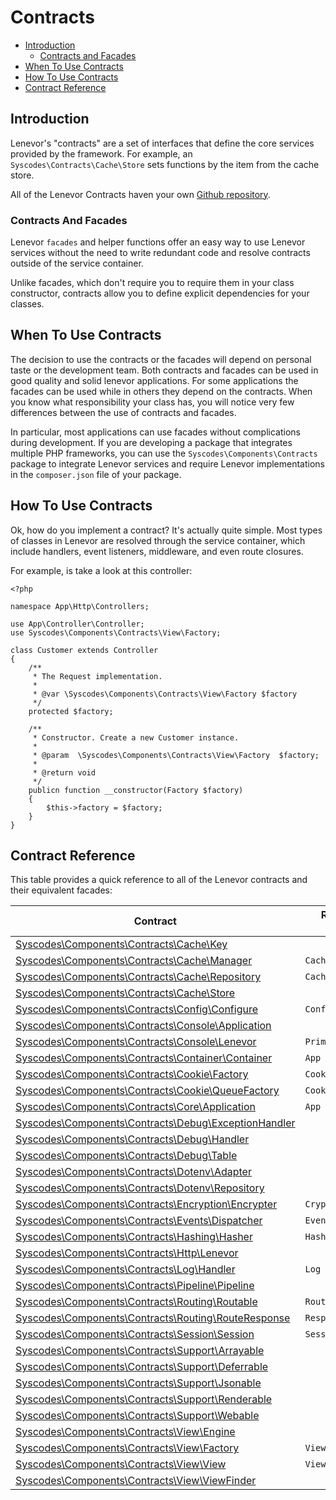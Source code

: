 # Contracts

- [Introduction](#introduction)
    - [Contracts and Facades](#contracts-and-facades)
- [When To Use Contracts](#when-to-use-contracts)
- [How To Use Contracts](#how-to-use-contracts)
- [Contract Reference](#contract-reference)


<a name="introduction"></a>
## Introduction  

Lenevor's "contracts" are a set of interfaces that define the core services provided by the framework. For example, an `Syscodes\Contracts\Cache\Store` sets functions by the item from the cache store.

All of the Lenevor Contracts haven your own [Github repository](https://github.com/syscodes/contracts).

<a name="contracts-and-facades"></a>
### Contracts And Facades

Lenevor `facades` and helper functions offer an easy way to use Lenevor services without the need to write redundant code and resolve contracts outside of the service container.

Unlike facades, which don't require you to require them in your class constructor, contracts allow you to define explicit dependencies for your classes. 

<a name="when-to-use-contracts"></a>
## When To Use Contracts

The decision to use the contracts or the facades will depend on personal taste or the development team. Both contracts and facades can be used in good quality and solid lenevor applications. For some applications the facades can be used while in others they depend on the contracts. When you know what responsibility your class has, you will notice very few differences between the use of contracts and facades.

In particular, most applications can use facades without complications during development. If you are developing a package that integrates multiple PHP frameworks, you can use the `Syscodes\Components\Contracts` package to integrate Lenevor services and require Lenevor implementations in the `composer.json` file of your package.

<a name="how-to-use-contracts"></a>
## How To Use Contracts

Ok, how do you implement a contract? It's actually quite simple. Most types of classes in Lenevor are resolved through the service container, which include handlers, event listeners, middleware, and even route closures.

For example,  is take a look at this controller: 

    <?php

    namespace App\Http\Controllers;

    use App\Controller\Controller;
    use Syscodes\Components\Contracts\View\Factory;

    class Customer extends Controller
    {
        /**
         * The Request implementation.
         *
         * @var \Syscodes\Components\Contracts\View\Factory $factory
         */
        protected $factory;

        /**
         * Constructor. Create a new Customer instance.
         *
         * @param  \Syscodes\Components\Contracts\View\Factory  $factory;
         *
         * @return void
         */
        publicn function __constructor(Factory $factory)
        {
            $this->factory = $factory;
        }
    }

<a name="contract-reference"></a>
## Contract Reference

This table provides a quick reference to all of the Lenevor contracts and their equivalent facades:

| Contract                                                                                                                                  | References Facade            |
|-------------------------------------------------------------------------------------------------------------------------------------------|------------------------------|
| [Syscodes\Components\Contracts\Cache\Key](https://github.com/syscodes/contracts/blob/{{version}}/Cache/Key.php)                           | &nbsp;                       |
| [Syscodes\Components\Contracts\Cache\Manager](https://github.com/syscodes/contracts/blob/{{version}}/Cache/Manager.php)                   | `Cache`                      |
| [Syscodes\Components\Contracts\Cache\Repository](https://github.com/syscodes/contracts/blob/{{version}}/Cache/Repository.php)             | `Cache.driver()`             |
| [Syscodes\Components\Contracts\Cache\Store](https://github.com/syscodes/contracts/blob/{{version}}/Cache/Store.php)                       | &nbsp;                       |
| [Syscodes\Components\Contracts\Config\Configure](https://github.com/syscodes/contracts/blob/{{version}}/Config/Configure.php)             | `Config`                     |
| [Syscodes\Components\Contracts\Console\Application](https://github.com/syscodes/contracts/blob/{{version}}/Console/Application.php)       | &nbsp;                       |
| [Syscodes\Components\Contracts\Console\Lenevor](https://github.com/syscodes/contracts/blob/{{version}}/Console/Lenevor.php)               | `Prime`                      |
| [Syscodes\Components\Contracts\Container\Container](https://github.com/syscodes/contracts/blob/{{version}}/Container/Container.php)       | `App`                        |
| [Syscodes\Components\Contracts\Cookie\Factory](https://github.com/syscodes/contracts/blob/{{version}}/Cookie/Factory.php)                 | `Cookie`                     |
| [Syscodes\Components\Contracts\Cookie\QueueFactory](https://github.com/syscodes/contracts/blob/{{version}}/Cookie/QueueFactory.php)       | `Cookie::queue()`            |
| [Syscodes\Components\Contracts\Core\Application](https://github.com/syscodes/contracts/blob/{{version}}/Core/Application.php)             | `App`                        |
| [Syscodes\Components\Contracts\Debug\ExceptionHandler](https://github.com/syscodes/contracts/blob/{{version}}/Debug/ExceptionHandler.php) | &nbsp;                       |
| [Syscodes\Components\Contracts\Debug\Handler](https://github.com/syscodes/contracts/blob/{{version}}/Debug/Handler.php)                   | &nbsp;                       |
| [Syscodes\Components\Contracts\Debug\Table](https://github.com/syscodes/contracts/blob/{{version}}/Debug/Table.php)                       | &nbsp;                       |
| [Syscodes\Components\Contracts\Dotenv\Adapter](https://github.com/syscodes/contracts/blob/{{version}}/Dotenv/Adapter.php)                 | &nbsp;                       |
| [Syscodes\Components\Contracts\Dotenv\Repository](https://github.com/syscodes/contracts/blob/{{version}}/Dotenv/Repository.php)           | &nbsp;                       |
| [Syscodes\Components\Contracts\Encryption\Encrypter](https://github.com/Syscodes/contracts/blob/{{version}}/Encryption/Encrypter.php)     | `Crypt`                      |
| [Syscodes\Components\Contracts\Events\Dispatcher](https://github.com/syscodes/contracts/blob/{{version}}/Events/Dispatcher.php)           | `Event`                      |
| [Syscodes\Components\Contracts\Hashing\Hasher](https://github.com/syscodes/contracts/blob/{{version}}/Hashing/Hasher.php)                 | `Hash`                       |
| [Syscodes\Components\Contracts\Http\Lenevor](https://github.com/syscodes/contracts/blob/{{version}}/Http/Lenevor.php)                     | &nbsp;                       |
| [Syscodes\Components\Contracts\Log\Handler](https://github.com/syscodes/contracts/blob/{{version}}/Log/Handler.php)                       | `Log`                        |
| [Syscodes\Components\Contracts\Pipeline\Pipeline](https://github.com/syscodes/contracts/blob/{{version}}/Pipeline/Pipeline.php)           | &nbsp;                       |
| [Syscodes\Components\Contracts\Routing\Routable](https://github.com/syscodes/contracts/blob/{{version}}/Routing/Routable.php)             | `Route`                      |
| [Syscodes\Components\Contracts\Routing\RouteResponse](https://github.com/syscodes/contracts/blob/{{version}}/Routing/RouteResponse.php)   | `Response`                   |
| [Syscodes\Components\Contracts\Session\Session](https://github.com/syscodes/contracts/blob/{{version}}/Session/Session.php)               | `Session::driver()`          |
| [Syscodes\Components\Contracts\Support\Arrayable](https://github.com/Syscodes/contracts/blob/{{version}}/Support/Arrayable.php)           | &nbsp;                       |
| [Syscodes\Components\Contracts\Support\Deferrable](https://github.com/Syscodes/contracts/blob/{{version}}/Support/Deferrable.php)         | &nbsp;                       |
| [Syscodes\Components\Contracts\Support\Jsonable](https://github.com/Syscodes/contracts/blob/{{version}}/Support/Jsonable.php)             | &nbsp;                       |
| [Syscodes\Components\Contracts\Support\Renderable](https://github.com/Syscodes/contracts/blob/{{version}}/Support/Renderable.php)         | &nbsp;                       |
| [Syscodes\Components\Contracts\Support\Webable](https://github.com/Syscodes/contracts/blob/{{version}}/Support/Webable.php)               | &nbsp;                       |
| [Syscodes\Components\Contracts\View\Engine](https://github.com/syscodes/contracts/blob/{{version}}/View/Engine.php)                       | &nbsp;                       |
| [Syscodes\Components\Contracts\View\Factory](https://github.com/syscodes/contracts/blob/{{version}}/View/Factory.php)                     | `View`                       |
| [Syscodes\Components\Contracts\View\View](https://github.com/syscodes/contracts/blob/{{version}}/View/View.php)                           | `View::make()`               |
| [Syscodes\Components\Contracts\View\ViewFinder](https://github.com/syscodes/contracts/blob/{{version}}/View/ViewFinder.php)               | &nbsp;                       |